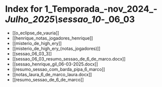 # Index for 1_Temporada_-nov_2024_-_Julho_2025\sessao_10_-_06_03

- [[o_eclipse_de_vauria]]
- [[henrique_notas_jogadores_henrique]]
- [[misterio_de_high_ery]]
- [[misterio_de_high_ery_(notas_jogadores)]]
- [[sessao_06_03_3]]
- [[sessao_06_03_resumo_sessao_de_6_de_marco.docx]]
- [[sessao_henrique_gil_06-03-2025.docx]]
- [[resumo_sessao_com_barda_pipa_6_marco]]
- [[notas_laura_6_de_marco_laura.docx]]
- [[resumo_sessao_de_6_de_marco]]
